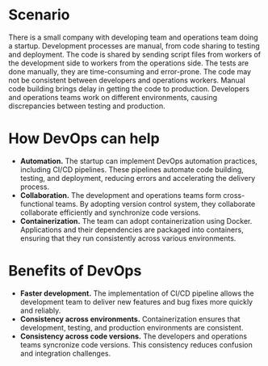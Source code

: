 # Scenario
There is a small company with developing team and operations team doing a startup. Development processes are manual, from code sharing to testing and deployment. The code is shared by sending script files from workers of the development side to workers from the operations side. The tests are done manually, they are time-consuming and error-prone. The code may not be consistent between developers and operations workers. Manual code building brings delay in getting the code to production. Developers and operations teams work on different environments, causing discrepancies between testing and production.

# How DevOps can help
- **Automation.** The startup can implement DevOps automation practices, including CI/CD pipelines. These pipelines automate code building, testing, and deployment, reducing errors and accelerating the delivery process.
- **Collaboration.** The development and operations teams form cross-functional teams. By adopting version control system, they collaborate collaborate efficiently and synchronize code versions.
- **Containerization.** The team can adopt containerization using Docker. Applications and their dependencies are packaged into containers, ensuring that they run consistently across various environments.

# Benefits of DevOps
- **Faster development.** The implementation of CI/CD pipeline allows the development team to deliver new features and bug fixes more quickly and reliably.
- **Consistency across environments.** Containerization ensures that development, testing, and production environments are consistent.
- **Consistency across code versions.** The developers and operations teams syncronize code versions. This consistency reduces confusion and integration challenges.
